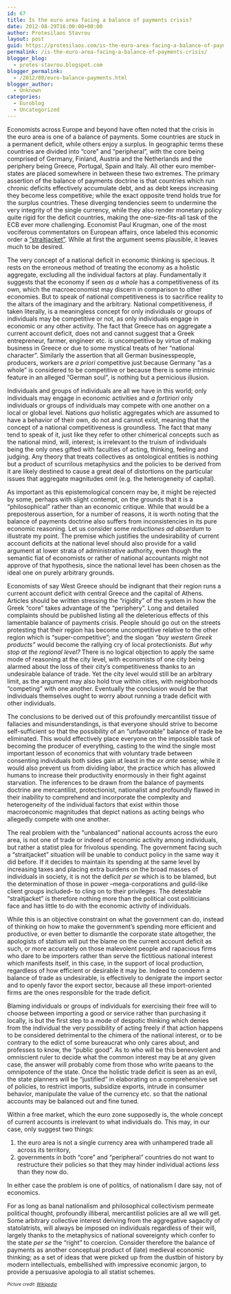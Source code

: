```yaml
---
id: 67
title: Is the euro area facing a balance of payments crisis?
date: 2012-08-29T16:00:00+00:00
author: Protesilaos Stavrou
layout: post
guid: https://protesilaos.com/is-the-euro-area-facing-a-balance-of-payments-crisis/
permalink: /is-the-euro-area-facing-a-balance-of-payments-crisis/
blogger_blog:
  - protes-stavrou.blogspot.com
blogger_permalink:
  - /2012/08/euro-balance-payments.html
blogger_author:
  - Unknown
categories:
  - Euroblog
  - Uncategorized
---
```

<div class="separator" style="clear: both; text-align: center;">
</div>

Economists across Europe and beyond have often noted that the crisis in the euro area is one of a balance of payments. Some countries are stuck in a permanent deficit, while others enjoy a surplus. In geographic terms these countries are divided into &#8220;core&#8221; and &#8220;peripheral&#8221;, with the core being comprised of Germany, Finland, Austria and the Netherlands and the periphery being Greece, Portugal, Spain and Italy. All other euro member-states are placed somewhere in between these two extremes. The primary assertion of the balance of payments doctrine is that countries which run chronic deficits effectively accumulate debt, and as debt keeps increasing they become less competitive; while the exact opposite trend holds true for the surplus countries. These diverging tendencies seem to undermine the very integrity of the single currency, while they also render monetary policy quite rigid for the deficit countries, making the one-size-fits-all task of the ECB ever more challenging. Economist Paul Krugman, one of the most vociferous commentators on European affairs, once labeled this economic order a <a href="http://krugman.blogs.nytimes.com/2011/03/27/the-euro-straitjacket/" target="_blank">&#8220;straitjacket&#8221;</a>. While at first the argument seems plausible, it leaves much to be desired. 

The very concept of a national deficit in economic thinking is specious. It rests on the erroneous method of treating the economy as a holistic aggregate, excluding all the individual factors at play. Fundamentally it suggests that the economy if seen _as a whole_ has a competitiveness of its own, which the macroeconomist may discern in comparison to other economies. But to speak of national competitiveness is to sacrifice reality to the altars of the imaginary and the arbitrary. National competitiveness, if taken literally, is a meaningless concept for only individuals or groups of individuals may be competitive or not, as only individuals engage in economic or any other activity. The fact that Greece has on aggregate a current account deficit, does not and cannot suggest that a Greek entrepreneur, farmer, engineer etc. is uncompetitive by virtue of making business in Greece or due to some mystical treats of her &#8220;national character&#8221;. Similarly the assertion that all German businesspeople, producers, workers are _a priori_ competitive just because Germany &#8220;as a whole&#8221; is considered to be competitive or because there is some intrinsic feature in an alleged &#8220;German soul&#8221;, is nothing but a pernicious illusion.

Individuals and groups of individuals are all we have in this world; only individuals may engage in economic activities and _a fortiriori_ only individuals or groups of individuals may compete with one another on a local or global level. Nations _qua_ holistic aggregates which are assumed to have a behavior of their own, do not and cannot exist, meaning that the concept of a national competitiveness is groundless. The fact that many tend to speak of it, just like they refer to other chimerical concepts such as the national mind, will, interest; is irrelevant to the truism of individuals being the only ones gifted with faculties of acting, thinking, feeling and judging. Any theory that treats collectives as ontological entities is nothing but a product of scurrilous metaphysics and the policies to be derived from it are likely destined to cause a great deal of distortions on the particular issues that aggregate magnitudes omit (e.g. the heterogeneity of capital).

As important as this epistemological concern may be, it might be rejected by some, perhaps with slight contempt, on the grounds that it is a &#8220;philosophical&#8221; rather than an economic critique. While that would be a preposterous assertion, for a number of reasons, it is worth noting that the balance of payments doctrine also suffers from inconsistencies in its pure economic reasoning. Let us consider some _reductiones ad abserdum_ to illustrate my point. The premise which justifies the undesirability of current account deficits at the national level should also provide for a valid argument at lower strata of administrative authority, even though the semantic fiat of economists or rather of national accountants might not approve of that hypothesis, since the national level has been chosen as the ideal one on purely arbitrary grounds.

Economists of say West Greece should be indignant that their region runs a current account deficit with central Greece and the capital of Athens. Articles should be written stressing the &#8220;rigidity&#8221; of the system in how the Greek &#8220;core&#8221; takes advantage of the &#8220;periphery&#8221;. Long and detailed complaints should be published listing all the deleterious effects of this lamentable balance of payments crisis. People should go out on the streets protesting that their region has become uncompetitive relative to the other region which is &#8220;super-competitive&#8221;; and the slogan _&#8220;buy western Greek products&#8221;_ would become the rallying cry of local protectionists. _But why stop at the regional level?_ There is no logical objection to apply the same mode of reasoning at the city level, with economists of one city being alarmed about the loss of their city&#8217;s competitiveness thanks to an undesirable balance of trade. Yet the city level would still be an arbitrary limit, as the argument may also hold true within cities, with neighborhoods &#8220;competing&#8221; with one another.&nbsp;Eventually the conclusion would be that individuals themselves ought to worry about running a trade deficit with other individuals.

The conclusions to be derived out of this profoundly mercantilist tissue of fallacies and misunderstandings, is that everyone should strive to become self-sufficient so that the possibility of an &#8220;unfavorable&#8221; balance of trade be eliminated. This would effectively place everyone on the impossible task of becoming the producer of everything, casting to the wind the single most important lesson of economics that with voluntary trade between consenting individuals both sides gain at least in the&nbsp;_ex ante_ sense; while it would also prevent us from dividing labor, the practice which has allowed humans to increase their productivity enormously in their fight against starvation.&nbsp;The inferences to be drawn from the balance of payments doctrine are mercantilist, protectionist, nationalist and profoundly flawed in their inability to comprehend and incorporate the complexity and heterogeneity of the individual factors that exist within those macroeconomic magnitudes that depict nations as acting beings who allegedly compete with one another.

The real problem with the &#8220;unbalanced&#8221; national accounts across the euro area, is not one of trade or indeed of economic activity among individuals, but rather a statist plea for frivolous spending. The government&nbsp;facing such a &#8220;straitjacket&#8221; situation will be unable to conduct policy in the same way it did before. If it decides to maintain its spending at the same level by increasing taxes and placing extra burdens on the broad masses of individuals in society, it is not the deficit _per se_ which is to be blamed, but the determination of those in power –mega-corporations and guild-like client groups included– to cling on to their privileges. The detestable &#8220;straitjacket&#8221; is therefore nothing more than the political cost politicians face and has little to do with the economic activity of individuals.

While this is an objective constraint on what the government can do, instead of thinking on how to make the government&#8217;s spending more efficient and productive, or even better to dismantle the corporate state altogether, the apologists of statism will put the blame on the current account deficit as such, or more accurately on those malevolent people and rapacious firms who dare to be importers rather than serve the fictitious national interest which manifests itself, in this case, in the support of local production, regardless of how efficient or desirable it may be. Indeed to condemn a balance of trade as undesirable, is effectively to denigrate the import sector and to openly favor the export sector, because all these import-oriented firms are the ones responsible for the trade deficit.

Blaming individuals or groups of individuals for exercising their free will to choose between importing a good or service rather than purchasing it locally, is but the first step to a mode of despotic thinking which denies from the individual the very possibility of acting freely if that action happens to be considered detrimental to the chimera of the national interest, or to be contrary to the edict of some bureaucrat who only cares about, and professes to know, the &#8220;public good&#8221;. As to who will be this benevolent and omniscient ruler to decide what the common interest may be at any given case, the answer will probably come from those who write paeans to the omnipotence of the state.&nbsp;Once the holistic trade deficit is seen as an evil, the state planners will be &#8220;justified&#8221; in elaborating on a comprehensive set of policies, to restrict imports, subsidize exports, intrude in consumer behavior, manipulate the value of the currency etc. so that the national accounts may be balanced out and fine tuned.

Within a free market, which the euro zone supposedly is, the whole concept of current accounts is irrelevant to what individuals do. This may, in our case, only suggest two things:

  1. the euro area is not a single currency area with unhampered trade all across its territory,&nbsp;
  2. governments in both &#8220;core&#8221; and &#8220;peripheral&#8221; countries do not want to restructure their policies so that they may hinder individual actions _less_ than they now do.&nbsp;

In either case the problem is one of politics, of nationalism I dare say, not of economics.

For as long as banal nationalism and philosophical collectivism permeate political thought, profoundly illiberal, mercantilist policies are all we will get. Some arbitrary collective interest deriving from the aggregative sagacity of statolatrists, will always be imposed on individuals regardless of their will, largely thanks to the metaphysics of national sovereignty which confer to the state&nbsp;_per se_&nbsp;the &#8220;right&#8221; to coercion. Consider therefore the balance of payments as another conceptual product of (late) medieval economic thinking; as a set of ideas that were picked up from the dustbin of history by modern intellectuals, embellished with impressive economic jargon, to provide a persuasive apologia to all statist schemes.

_<span style="font-size: x-small;">Picture credit: <a href="http://en.wikipedia.org/wiki/Trade" target="_blank">Wikipedia</a></span>_